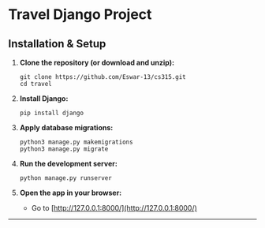 # Travel Django Project

## Installation & Setup

1. **Clone the repository (or download and unzip):**
    ```
    git clone https://github.com/Eswar-13/cs315.git
    cd travel
    ```

2. **Install Django:**
    ```
    pip install django
    ```

3. **Apply database migrations:**
    ```
    python3 manage.py makemigrations
    python3 manage.py migrate
    ```


4. **Run the development server:**
    ```
    python manage.py runserver
    ```

5. **Open the app in your browser:**
    - Go to [http://127.0.0.1:8000/](http://127.0.0.1:8000/)

---



